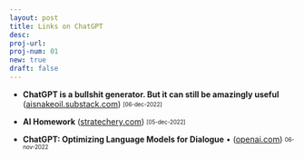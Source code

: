 ```yaml
---
layout: post
title: Links on ChatGPT 
desc:
proj-url:
proj-num: 01
new: true
draft: false
---
```




- **ChatGPT is a bullshit generator. But it can still be amazingly useful** ([aisnakeoil.substack.com](https://aisnakeoil.substack.com/p/chatgpt-is-a-bullshit-generator-but)) 
<sub><sup>[06-dec-2022]</sub></sup>

- **AI Homework** ([stratechery.com](https://stratechery.com/2022/ai-homework/)) 
<sub><sup>[05-dec-2022]</sub></sup>

- **ChatGPT: Optimizing Language Models for Dialogue** • ([openai.com](https://openai.com/blog/chatgpt/)) 
<sub><sup>06-nov-2022</sub></sup>

